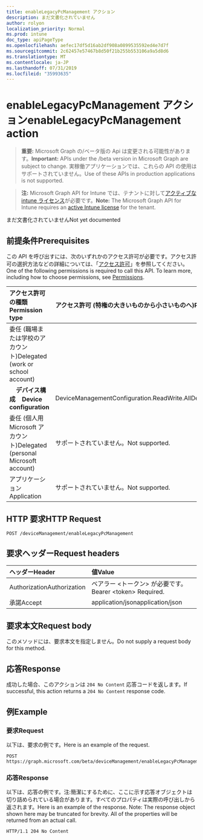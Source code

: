 ```yaml
---
title: enableLegacyPcManagement アクション
description: まだ文書化されていません
author: rolyon
localization_priority: Normal
ms.prod: intune
doc_type: apiPageType
ms.openlocfilehash: aefec17df5d16ab2df908a0899535592ed4e7d7f
ms.sourcegitcommit: 2c62457e57467b8d50f21b255b553106a9a5d8d6
ms.translationtype: MT
ms.contentlocale: ja-JP
ms.lasthandoff: 07/31/2019
ms.locfileid: "35993635"
---
```

# <a name="enablelegacypcmanagement-action"></a><span data-ttu-id="1df7a-103">enableLegacyPcManagement アクション</span><span class="sxs-lookup"><span data-stu-id="1df7a-103">enableLegacyPcManagement action</span></span>

> <span data-ttu-id="1df7a-104">**重要:** Microsoft Graph の/ベータ版の Api は変更される可能性があります。</span><span class="sxs-lookup"><span data-stu-id="1df7a-104">**Important:** APIs under the /beta version in Microsoft Graph are subject to change.</span></span> <span data-ttu-id="1df7a-105">実稼働アプリケーションでは、これらの API の使用はサポートされていません。</span><span class="sxs-lookup"><span data-stu-id="1df7a-105">Use of these APIs in production applications is not supported.</span></span>

> <span data-ttu-id="1df7a-106">**注:** Microsoft Graph API for Intune では、テナントに対して[アクティブな intune ライセンス](https://go.microsoft.com/fwlink/?linkid=839381)が必要です。</span><span class="sxs-lookup"><span data-stu-id="1df7a-106">**Note:** The Microsoft Graph API for Intune requires an [active Intune license](https://go.microsoft.com/fwlink/?linkid=839381) for the tenant.</span></span>

<span data-ttu-id="1df7a-107">まだ文書化されていません</span><span class="sxs-lookup"><span data-stu-id="1df7a-107">Not yet documented</span></span>
## <a name="prerequisites"></a><span data-ttu-id="1df7a-108">前提条件</span><span class="sxs-lookup"><span data-stu-id="1df7a-108">Prerequisites</span></span>
<span data-ttu-id="1df7a-p102">この API を呼び出すには、次のいずれかのアクセス許可が必要です。アクセス許可の選択方法などの詳細については、「[アクセス許可](/graph/permissions-reference)」を参照してください。</span><span class="sxs-lookup"><span data-stu-id="1df7a-p102">One of the following permissions is required to call this API. To learn more, including how to choose permissions, see [Permissions](/graph/permissions-reference).</span></span>

|<span data-ttu-id="1df7a-111">アクセス許可の種類</span><span class="sxs-lookup"><span data-stu-id="1df7a-111">Permission type</span></span>|<span data-ttu-id="1df7a-112">アクセス許可 (特権の大きいものから小さいものへ)</span><span class="sxs-lookup"><span data-stu-id="1df7a-112">Permissions (from most to least privileged)</span></span>|
|:---|:---|
|<span data-ttu-id="1df7a-113">委任 (職場または学校のアカウント)</span><span class="sxs-lookup"><span data-stu-id="1df7a-113">Delegated (work or school account)</span></span>||
| <span data-ttu-id="1df7a-114">&nbsp; &nbsp; **デバイス構成**</span><span class="sxs-lookup"><span data-stu-id="1df7a-114">&nbsp; &nbsp; **Device configuration**</span></span> | <span data-ttu-id="1df7a-115">DeviceManagementConfiguration.ReadWrite.All</span><span class="sxs-lookup"><span data-stu-id="1df7a-115">DeviceManagementConfiguration.ReadWrite.All</span></span>|
|<span data-ttu-id="1df7a-116">委任 (個人用 Microsoft アカウント)</span><span class="sxs-lookup"><span data-stu-id="1df7a-116">Delegated (personal Microsoft account)</span></span>|<span data-ttu-id="1df7a-117">サポートされていません。</span><span class="sxs-lookup"><span data-stu-id="1df7a-117">Not supported.</span></span>|
|<span data-ttu-id="1df7a-118">アプリケーション</span><span class="sxs-lookup"><span data-stu-id="1df7a-118">Application</span></span>|<span data-ttu-id="1df7a-119">サポートされていません。</span><span class="sxs-lookup"><span data-stu-id="1df7a-119">Not supported.</span></span>|

## <a name="http-request"></a><span data-ttu-id="1df7a-120">HTTP 要求</span><span class="sxs-lookup"><span data-stu-id="1df7a-120">HTTP Request</span></span>
<!-- {
  "blockType": "ignored"
}
-->
``` http
POST /deviceManagement/enableLegacyPcManagement
```

## <a name="request-headers"></a><span data-ttu-id="1df7a-121">要求ヘッダー</span><span class="sxs-lookup"><span data-stu-id="1df7a-121">Request headers</span></span>
|<span data-ttu-id="1df7a-122">ヘッダー</span><span class="sxs-lookup"><span data-stu-id="1df7a-122">Header</span></span>|<span data-ttu-id="1df7a-123">値</span><span class="sxs-lookup"><span data-stu-id="1df7a-123">Value</span></span>|
|:---|:---|
|<span data-ttu-id="1df7a-124">Authorization</span><span class="sxs-lookup"><span data-stu-id="1df7a-124">Authorization</span></span>|<span data-ttu-id="1df7a-125">ベアラー &lt;トークン&gt; が必要です。</span><span class="sxs-lookup"><span data-stu-id="1df7a-125">Bearer &lt;token&gt; Required.</span></span>|
|<span data-ttu-id="1df7a-126">承諾</span><span class="sxs-lookup"><span data-stu-id="1df7a-126">Accept</span></span>|<span data-ttu-id="1df7a-127">application/json</span><span class="sxs-lookup"><span data-stu-id="1df7a-127">application/json</span></span>|

## <a name="request-body"></a><span data-ttu-id="1df7a-128">要求本文</span><span class="sxs-lookup"><span data-stu-id="1df7a-128">Request body</span></span>
<span data-ttu-id="1df7a-129">このメソッドには、要求本文を指定しません。</span><span class="sxs-lookup"><span data-stu-id="1df7a-129">Do not supply a request body for this method.</span></span>

## <a name="response"></a><span data-ttu-id="1df7a-130">応答</span><span class="sxs-lookup"><span data-stu-id="1df7a-130">Response</span></span>
<span data-ttu-id="1df7a-131">成功した場合、このアクションは `204 No Content` 応答コードを返します。</span><span class="sxs-lookup"><span data-stu-id="1df7a-131">If successful, this action returns a `204 No Content` response code.</span></span>

## <a name="example"></a><span data-ttu-id="1df7a-132">例</span><span class="sxs-lookup"><span data-stu-id="1df7a-132">Example</span></span>
### <a name="request"></a><span data-ttu-id="1df7a-133">要求</span><span class="sxs-lookup"><span data-stu-id="1df7a-133">Request</span></span>
<span data-ttu-id="1df7a-134">以下は、要求の例です。</span><span class="sxs-lookup"><span data-stu-id="1df7a-134">Here is an example of the request.</span></span>
``` http
POST https://graph.microsoft.com/beta/deviceManagement/enableLegacyPcManagement
```

### <a name="response"></a><span data-ttu-id="1df7a-135">応答</span><span class="sxs-lookup"><span data-stu-id="1df7a-135">Response</span></span>
<span data-ttu-id="1df7a-p103">以下は、応答の例です。注:簡潔にするために、ここに示す応答オブジェクトは切り詰められている場合があります。すべてのプロパティは実際の呼び出しから返されます。</span><span class="sxs-lookup"><span data-stu-id="1df7a-p103">Here is an example of the response. Note: The response object shown here may be truncated for brevity. All of the properties will be returned from an actual call.</span></span>
``` http
HTTP/1.1 204 No Content
```





